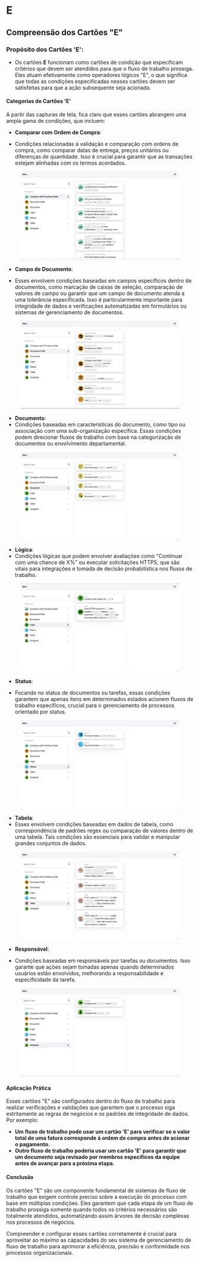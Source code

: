 # E

## Compreensão dos Cartões "E"

### **Propósito dos Cartões 'E':**

* Os cartões **E** funcionam como cartões de condição que especificam critérios que devem ser atendidos para que o fluxo de trabalho prossiga. Eles atuam efetivamente como operadores lógicos "E", o que significa que todas as condições especificadas nesses cartões devem ser satisfeitas para que a ação subsequente seja acionada.

#### Categorias de Cartões 'E'

A partir das capturas de tela, fica claro que esses cartões abrangem uma ampla gama de condições, que incluem:

*   **Comparar com Ordem de Compra**:

* Condições relacionadas à validação e comparação com ordens de compra, como comparar datas de entrega, preços unitários ou diferenças de quantidade. Isso é crucial para garantir que as transações estejam alinhadas com os termos acordados.



<figure><img src="../../../.gitbook/assets/And1.png" alt=""><figcaption></figcaption></figure>

*   **Campo de Documento**:

* Esses envolvem condições baseadas em campos específicos dentro de documentos, como marcação de caixas de seleção, comparação de valores de campo ou garantir que um campo de documento atenda a uma tolerância especificada. Isso é particularmente importante para integridade de dados e verificações automatizadas em formulários ou sistemas de gerenciamento de documentos.



<figure><img src="../../../.gitbook/assets/And2.png" alt=""><figcaption></figcaption></figure>

* **Documento**:
* Condições baseadas em características do documento, como tipo ou associação com uma sub-organização específica. Essas condições podem direcionar fluxos de trabalho com base na categorização de documentos ou envolvimento departamental.

<figure><img src="../../../.gitbook/assets/And3.png" alt=""><figcaption></figcaption></figure>

* **Lógica**:
* Condições lógicas que podem envolver avaliações como "Continuar com uma chance de X%" ou executar solicitações HTTPS, que são vitais para integrações e tomada de decisão probabilística nos fluxos de trabalho.

<figure><img src="../../../.gitbook/assets/And4.png" alt=""><figcaption></figcaption></figure>

*   **Status**:

* Focando no status de documentos ou tarefas, essas condições garantem que apenas itens em determinados estados acionem fluxos de trabalho específicos, crucial para o gerenciamento de processos orientado por status.



<figure><img src="../../../.gitbook/assets/And5.png" alt=""><figcaption></figcaption></figure>

* **Tabela**:
* Esses envolvem condições baseadas em dados de tabela, como correspondência de padrões regex ou comparação de valores dentro de uma tabela. Tais condições são essenciais para validar e manipular grandes conjuntos de dados.

<figure><img src="../../../.gitbook/assets/And6.png" alt=""><figcaption></figcaption></figure>

*   **Responsável**:

* Condições baseadas em responsáveis por tarefas ou documentos. Isso garante que ações sejam tomadas apenas quando determinados usuários estão envolvidos, melhorando a responsabilidade e especificidade da tarefa.



<figure><img src="../../../.gitbook/assets/And7.png" alt=""><figcaption></figcaption></figure>

#### Aplicação Prática

Esses cartões "E" são configurados dentro do fluxo de trabalho para realizar verificações e validações que garantem que o processo siga estritamente as regras de negócios e os padrões de integridade de dados. Por exemplo:

* **Um fluxo de trabalho pode usar um cartão 'E' para verificar se o valor total de uma fatura corresponde à ordem de compra antes de acionar o pagamento.**
* **Outro fluxo de trabalho poderia usar um cartão 'E' para garantir que um documento seja revisado por membros específicos da equipe antes de avançar para a próxima etapa.**

#### Conclusão

Os cartões "E" são um componente fundamental de sistemas de fluxo de trabalho que exigem controle preciso sobre a execução do processo com base em múltiplas condições. Eles garantem que cada etapa de um fluxo de trabalho prossiga somente quando todos os critérios necessários são totalmente atendidos, automatizando assim árvores de decisão complexas nos processos de negócios.

Compreender e configurar esses cartões corretamente é crucial para aproveitar ao máximo as capacidades do seu sistema de gerenciamento de fluxo de trabalho para aprimorar a eficiência, precisão e conformidade nos processos organizacionais.
